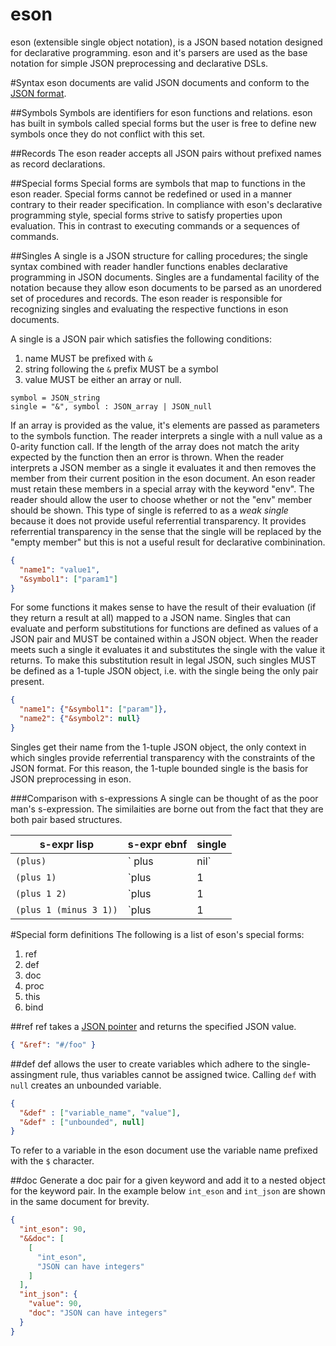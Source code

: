 eson
===

eson (extensible single object notation), is a JSON based notation designed for declarative programming. eson and it's parsers are used as the base notation for simple JSON preprocessing and declarative DSLs. 

#Syntax
eson documents are valid JSON documents and conform to the [JSON format](http://json.org/).  

##Symbols
Symbols are identifiers for eson functions and relations. eson has built in symbols called special forms but the user is free to define new symbols once they do not conflict with this set. 

##Records
The eson reader accepts all JSON pairs without prefixed names as record declarations.

##Special forms
Special forms are symbols that map to functions in the eson reader. Special forms cannot be redefined or used in a manner contrary to their reader specification. In compliance with eson's declarative programming style, special forms strive to satisfy properties upon evaluation. This in contrast to executing commands or a sequences of commands.

##Singles
A single is a JSON structure for calling procedures; the single syntax combined with reader handler functions enables declarative programming in JSON documents. Singles are a fundamental facility of the notation because they allow eson documents to be parsed as an unordered set of procedures and records. The eson reader is responsible for recognizing singles and evaluating the respective functions in eson documents.

A single is a JSON pair which satisfies the following conditions:

1. name MUST be prefixed with `&`
1. string following the `&` prefix MUST be a symbol
1. value MUST be either an array or null. 

```ebnf
symbol = JSON_string
single = "&", symbol : JSON_array | JSON_null
```

If an array is provided as the value, it's elements are passed as parameters to the symbols function. The reader interprets a single with a null value as a 0-arity function call. If the length of the array does not match the arity expected by the function then an error is thrown. When the reader interprets a JSON member as a single it evaluates it and then removes the member from their current position in the eson document. An eson reader must retain these members in a special array with the keyword "env". The reader should allow the user to choose whether or not the "env" member should be shown. This type of single is referred to as a *weak single* because it does not provide useful referrential transparency. It provides referrential transparency in the sense that the single will be replaced by the "empty member" but this is not a useful result for declarative combinination.

```JSON
{ 
  "name1": "value1",
  "&symbol1": ["param1"]
}
```

For some functions it makes sense to have the result of their evaluation (if they return a result at all) mapped to a JSON name. Singles that can evaluate and perform substitutions for functions are defined as values of a JSON pair and MUST be contained within a JSON object. When the reader meets such a single it evaluates it and substitutes the single with the value it returns. To make this substitution result in legal JSON, such singles MUST be defined as a 1-tuple JSON object, i.e. with the single being the only pair present. 

```JSON
{
  "name1": {"&symbol1": ["param"]},
  "name2": {"&symbol2": null}
}
```
Singles get their name from the 1-tuple JSON object, the only context in which singles provide referrential transparency with the constraints of the JSON format. For this reason, the 1-tuple bounded single is the basis for JSON preprocessing in eson. 

###Comparison with s-expressions
A single can be thought of as the poor man's s-expression. The similaities are borne out from the fact that they are both pair based structures.

| s-expr lisp | s-expr ebnf| single |
|-------------|------------|--------|
| `(plus)`    | ` plus | nil`| `{"&plus" : null}` |
| `(plus 1)`  | `plus | 1 | nil` | `{"&plus" : [1]}` |
| `(plus 1 2)`| `plus | 1 | 2 | nil` |`{"&plus" : [1, 2]}` |
| `(plus 1 (minus 3 1))`| `plus| 1 | (minus | 3 | 1) | nil` | `{"&plus" : [1, {"&minus": [3, 1] } ]}` |

#Special form definitions
The following is a list of eson's special forms:

1. ref
1. def
1. doc
1. proc
2. this
2. bind

##ref
ref takes a [JSON pointer](https://tools.ietf.org/html/rfc6901) and returns the specified JSON value.

```JSON
{ "&ref": "#/foo" }
```

##def
def allows the user to create variables which adhere to the single-assingment rule, thus variables cannot be assigned twice. Calling `def` with `null` creates an unbounded variable.

```JSON
{ 
  "&def" : ["variable_name", "value"],
  "&def" : ["unbounded", null]
}
```

To refer to a variable in the eson document use the variable name prefixed with the `$` character.

##doc
Generate a doc pair for a given keyword and add it to a nested object for the keyword pair. In the example below `int_eson` and `int_json` are shown in the same document for brevity.

```JSON
{
  "int_eson": 90,
  "&&doc": [
    [
      "int_eson",
      "JSON can have integers"
    ]
  ],
  "int_json": {
    "value": 90,
    "doc": "JSON can have integers"
  }
}
```
